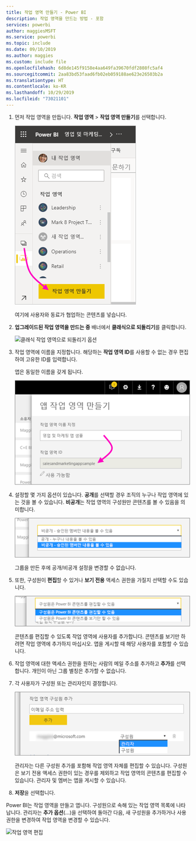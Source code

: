 ```yaml
---
title: 작업 영역 만들기 - Power BI
description: 작업 영역을 만드는 방법 - 포함
services: powerbi
author: maggiesMSFT
ms.service: powerbi
ms.topic: include
ms.date: 09/10/2019
ms.author: maggies
ms.custom: include file
ms.openlocfilehash: 6d8de145f9158e4aa649fa39670fdf2808fc5af4
ms.sourcegitcommit: 2aa83bd53faad6fb02eb059188ae623e26503b2a
ms.translationtype: HT
ms.contentlocale: ko-KR
ms.lasthandoff: 10/29/2019
ms.locfileid: "73021101"
---
```

1. 먼저 작업 영역을 만듭니다. **작업 영역** > **작업 영역 만들기**를 선택합니다. 
   
     ![작업 영역 만들기](media/powerbi-service-create-app-workspace/power-bi-workspace-create.png)
   
    여기에 사용자와 동료가 협업하는 콘텐츠를 넣습니다.

2. **업그레이드된 작업 영역을 만드는 중** 배너에서 **클래식으로 되돌리기**를 클릭합니다. 

    ![클래식 작업 영역으로 되돌리기 옵션](media/powerbi-service-create-app-workspace/power-bi-revert-classic-workspace.png)

3. 작업 영역에 이름을 지정합니다. 해당하는 **작업 영역 ID**를 사용할 수 없는 경우 편집하여 고유한 ID를 입력합니다.
   
     앱은 동일한 이름을 갖게 됩니다.
   
     ![작업 영역 이름 지정](media/powerbi-service-create-app-workspace/power-bi-apps-create-workspace-name.png)

3. 설정할 몇 가지 옵션이 있습니다. **공개**를 선택할 경우 조직의 누구나 작업 영역에 있는 것을 볼 수 있습니다. **비공개**는 작업 영역의 구성원만 콘텐츠를 볼 수 있음을 의미합니다.
   
     ![프라이빗 또는 퍼블릭 설정](media/powerbi-service-create-app-workspace/power-bi-apps-create-workspace-private-public.png)
   
    그룹을 만든 후에 공개/비공개 설정을 변경할 수 없습니다.

4. 또한, 구성원이 **편집**할 수 있거나 **보기 전용** 액세스 권한을 가질지 선택할 수도 있습니다.
   
     ![편집 또는 보기 전용 설정](media/powerbi-service-create-app-workspace/power-bi-apps-create-workspace-members-edit.png)
   
     콘텐츠를 편집할 수 있도록 작업 영역에 사용자를 추가합니다. 콘텐츠를 보기만 하려면 작업 영역에 추가하지 마십시오. 앱을 게시할 때 해당 사용자를 포함할 수 있습니다.

5. 작업 영역에 대한 액세스 권한을 원하는 사람의 메일 주소를 추가하고 **추가**를 선택합니다. 개인이 아닌 그룹 별칭은 추가할 수 없습니다.

6. 각 사용자가 구성원 또는 관리자인지 결정합니다.
   
     ![구성원 또는 관리자 설정](media/powerbi-service-create-app-workspace/power-bi-apps-create-workspace-admin.png)
   
    관리자는 다른 구성원 추가를 포함해 작업 영역 자체를 편집할 수 있습니다. 구성원은 보기 전용 액세스 권한이 있는 경우를 제외하고 작업 영역의 콘텐츠를 편집할 수 있습니다. 관리자 및 멤버는 앱을 게시할 수 있습니다.

7. **저장**을 선택합니다.

Power BI는 작업 영역을 만들고 엽니다. 구성원으로 속해 있는 작업 영역 목록에 나타납니다. 관리자는 **추가 옵션**(…)을 선택하여 돌아간 다음, 새 구성원을 추가하거나 사용 권한을 변경하여 작업 영역을 변경할 수 있습니다.

![작업 영역 편집](media/powerbi-service-create-app-workspace/power-bi-workspace-old-settings.png)

